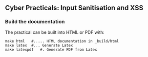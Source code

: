 ## Cyber Practicals: Input Sanitisation and XSS


### Build the documentation

The practical can be built into HTML or PDF with:

```
make html	#..... HTML documentation in _build/html
make latex	#... Generate Latex
make latexpdf	#. Generate PDF from Latex
```
